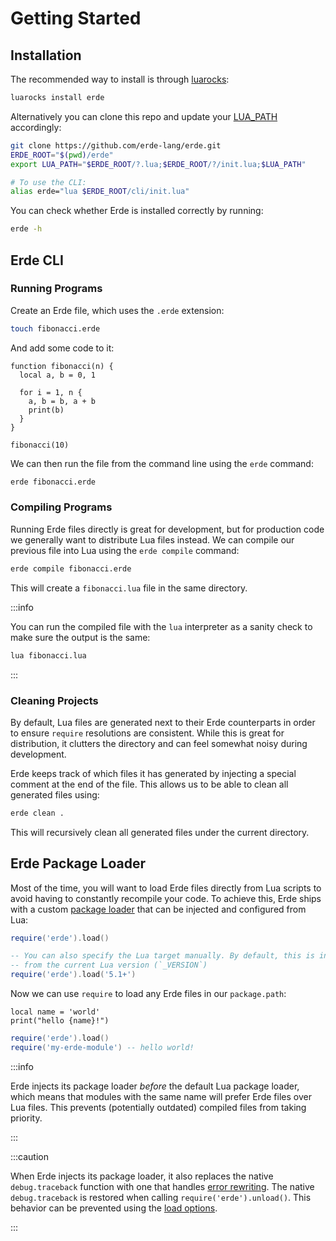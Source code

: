 # Getting Started

## Installation

The recommended way to install is through [luarocks](https://luarocks.org/modules/bsuth/erde):

```bash
luarocks install erde
```

Alternatively you can clone this repo and update your
[LUA_PATH](https://www.lua.org/pil/8.1.html) accordingly:

```bash
git clone https://github.com/erde-lang/erde.git
ERDE_ROOT="$(pwd)/erde"
export LUA_PATH="$ERDE_ROOT/?.lua;$ERDE_ROOT/?/init.lua;$LUA_PATH"

# To use the CLI:
alias erde="lua $ERDE_ROOT/cli/init.lua"
```

You can check whether Erde is installed correctly by running:

```bash
erde -h
```

## Erde CLI

### Running Programs

Create an Erde file, which uses the `.erde` extension:

```bash
touch fibonacci.erde
```

And add some code to it:

```erde
function fibonacci(n) {
  local a, b = 0, 1

  for i = 1, n {
    a, b = b, a + b
    print(b)
  }
}

fibonacci(10)
```

We can then run the file from the command line using the `erde` command:

```bash
erde fibonacci.erde
```

### Compiling Programs

Running Erde files directly is great for development, but for production code
we generally want to distribute Lua files instead. We can compile our
previous file into Lua using the `erde compile` command:

```bash
erde compile fibonacci.erde
```

This will create a `fibonacci.lua` file in the same directory.

:::info

You can run the compiled file with the `lua` interpreter as a sanity check to
make sure the output is the same:

```bash
lua fibonacci.lua
```

:::

### Cleaning Projects

By default, Lua files are generated next to their Erde counterparts in order to
ensure `require` resolutions are consistent. While this is great for
distribution, it clutters the directory and can feel somewhat noisy during
development.

Erde keeps track of which files it has generated by injecting a special comment
at the end of the file. This allows us to be able to clean all generated files
using:

```bash
erde clean .
```

This will recursively clean all generated files under the current directory.

## Erde Package Loader

Most of the time, you will want to load Erde files directly from Lua scripts to
avoid having to constantly recompile your code. To achieve this, Erde ships with
a custom [package loader](https://www.lua.org/manual/5.1/manual.html#pdf-package.loaders)
that can be injected and configured from Lua:

```lua
require('erde').load()

-- You can also specify the Lua target manually. By default, this is inferred
-- from the current Lua version (`_VERSION`)
require('erde').load('5.1+')
```

Now we can use `require` to load any Erde files in our `package.path`:

```erde title=my-erde-module.erde
local name = 'world'
print("hello {name}!")
```

```lua title=my-lua-module.lua
require('erde').load()
require('my-erde-module') -- hello world!
```

:::info

Erde injects its package loader _before_ the default Lua package loader, which
means that modules with the same name will prefer Erde files over Lua files.
This prevents (potentially outdated) compiled files from taking priority.

:::

:::caution

When Erde injects its package loader, it also replaces the native
`debug.traceback` function with one that handles [error rewriting](/error-rewriting).
The native `debug.traceback` is restored when calling `require('erde').unload()`.
This behavior can be prevented using the [load options](/api#erdeload).

:::
